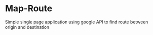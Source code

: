 # Map-Route
Simple single page application using google API to find route between origin and destination
